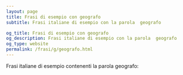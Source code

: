 ```yaml
---
layout: page
title: Frasi di esempio con geografo 
subtitle: Frasi italiane di esempio con la parola  geografo

og_title: Frasi di esempio con geografo 
og_description: Frasi italiane di esempio con la parola  geografo
og_type: website
permalink: /frasi/g/geografo.html
---
```


Frasi italiane di esempio contenenti la parola geografo:


